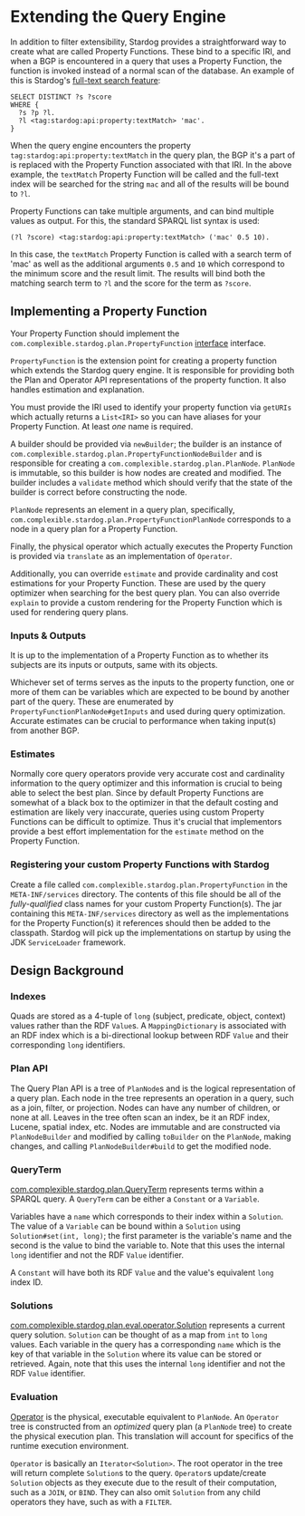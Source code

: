 # Extending the Query Engine

In addition to filter extensibility, Stardog provides a straightforward way to create what are called Property Functions.
These bind to a specific IRI, and when a BGP is encountered in a query that uses a Property Function, the function
is invoked instead of a normal scan of the database. An example of this is Stardog's 
[full-text search feature](http://docs.stardog.com/#_integration_with_sparql):

```sparql
SELECT DISTINCT ?s ?score
WHERE {
  ?s ?p ?l.
  ?l <tag:stardog:api:property:textMatch> 'mac'.
}

```

When the query engine encounters the property `tag:stardog:api:property:textMatch` in the query plan, the BGP it's a 
part of is replaced with the Property Function associated with that IRI. In the above example, the `textMatch` Property
Function will be called and the full-text index will be searched for the string `mac` and all of the results will
be bound to `?l`.

Property Functions can take multiple arguments, and can bind multiple values as output. For this, the standard
SPARQL list syntax is used:

```sparql
(?l ?score) <tag:stardog:api:property:textMatch> ('mac' 0.5 10).
```

In this case, the `textMatch` Property Function is called with a search term of 'mac' as well as the additional 
arguments `0.5` and `10` which correspond to the minimum score and the result limit. The results will bind both the
matching search term to `?l` and the score for the term as `?score`.

## Implementing a Property Function

Your Property Function should implement the `com.complexible.stardog.plan.PropertyFunction` 
[interface](http://docs.stardog.com/java/snarl/com/complexible/stardog/plan/PropertyFunction.html) interface. 

`PropertyFunction` is the extension point for creating a property function which extends the Stardog query engine. It
is responsible for providing both the Plan and Operator API representations of the property function. It also
handles estimation and explanation.

You must provide the IRI used to identify your property function via `getURIs` which actually returns a `List<IRI>` so 
you can have aliases for your Property Function. At least *one* name is required.

A builder should be provided via `newBuilder`; the builder is an instance of 
`com.complexible.stardog.plan.PropertyFunctionNodeBuilder` and is responsible for creating a 
`com.complexible.stardog.plan.PlanNode`. `PlanNode` is immutable, so this builder is how nodes are created and modified.
The builder includes a `validate` method which should verify that the state of the builder is correct before constructing
the node.

`PlanNode` represents an element in a query plan, specifically, 
`com.complexible.stardog.plan.PropertyFunctionPlanNode` corresponds to a node in a query plan for a Property Function.

Finally, the physical operator which actually executes the Property Function is provided via `translate` as an 
implementation of `Operator`.

Additionally, you can override `estimate` and provide cardinality and cost estimations for your Property Function. These
are used by the query optimizer when searching for the best query plan. You can also override `explain` to provide a
custom rendering for the Property Function which is used for rendering query plans.

### Inputs & Outputs

It is up to the implementation of a Property Function as to whether its subjects are its inputs or outputs, same with 
its objects.

Whichever set of terms serves as the inputs to the property function, one or more of them can be variables which are
expected to be bound by another part of the query. These are enumerated by `PropertyFunctionPlanNode#getInputs` and used
during query optimization. Accurate estimates can be crucial to performance when taking input(s) from another BGP.

### Estimates

Normally core query operators provide very accurate cost and cardinality information to the query optimizer and this 
information is crucial to being able to select the best plan. Since by default Property Functions are somewhat of a 
black box to the optimizer in that the default costing and estimation are likely very inaccurate, queries using
custom Property Functions can be difficult to optimize. Thus it's crucial that implementors provide a best effort
implementation for the `estimate` method on the Property Function.

### Registering your custom Property Functions with Stardog

Create a file called `com.complexible.stardog.plan.PropertyFunction` in the `META-INF/services` directory.
The contents of this file should be all of the *fully-qualified* class names for your custom Property Function(s).  The
jar containing this `META-INF/services` directory as well as the implementations for the Property Function(s) it references 
should then be added to the classpath. Stardog will pick up the implementations on startup by using the 
JDK `ServiceLoader` framework.

## Design Background

### Indexes

Quads are stored as a 4-tuple of `long` (subject, predicate, object, context) values rather than the RDF `Value`s. 
A `MappingDictionary` is associated with an RDF index which is a bi-directional lookup between RDF `Value` and their 
corresponding `long` identifiers.

### Plan API

The Query Plan API is a tree of `PlanNode`s and is the logical representation of a query plan. Each node in the tree 
represents an operation in a query, such as a join, filter, or projection. Nodes can have any number of children, or 
none at all. Leaves in the tree often scan an index, be it an RDF index, Lucene, spatial index, etc. Nodes are 
immutable and are constructed via `PlanNodeBuilder` and modified by calling `toBuilder` on the `PlanNode`, making
changes, and calling `PlanNodeBuilder#build` to get the modified node.

### QueryTerm

[com.complexible.stardog.plan.QueryTerm](http://docs.stardog.com/java/snarl/com/complexible/stardog/plan/QueryTerm.html)
represents terms within a SPARQL query. A `QueryTerm` can be either a `Constant` or a `Variable`. 

Variables have a `name` which corresponds to their index within a `Solution`. The value of a `Variable` can be bound
within a `Solution` using `Solution#set(int, long)`; the first parameter is the variable's name and the second is
the value to bind the variable to. Note that this uses the internal `long` identifier and not the RDF `Value` identifier.

A `Constant` will have both its RDF `Value` and the value's equivalent `long` index ID.

### Solutions

[com.complexible.stardog.plan.eval.operator.Solution](http://docs.stardog.com/java/snarl/com/complexible/stardog/plan/eval/operator/Solution.html)
represents a current query solution. `Solution` can be thought of as a map from `int` to `long` values. Each variable 
in the query has a corresponding `name` which is the key of that variable in the `Solution` where its value can be 
stored or retrieved. Again, note that this uses the internal `long` identifier and not the RDF `Value` identifier.

### Evaluation

[Operator](http://docs.stardog.com/java/snarl/com/complexible/stardog/plan/eval/operator/Operator.html) is the physical, 
executable equivalent to `PlanNode`. An `Operator` tree is constructed from an _optimized_ query plan (a `PlanNode` tree) 
to create the physical execution plan. This translation will account for specifics of the runtime execution environment.

`Operator` is basically an `Iterator<Solution>`. The root operator in the tree will return
complete `Solution`s to the query. `Operator`s update/create `Solution` objects as they execute due to the result
of their computation, such as a `JOIN`, or `BIND`. They can also omit `Solution` from any child operators they have, 
such as with a `FILTER`.

